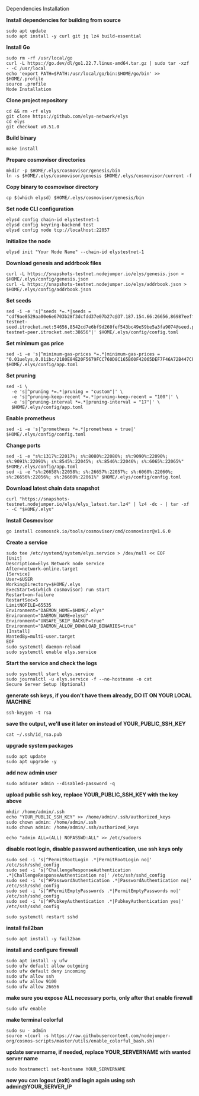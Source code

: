 Dependencies Installation

**Install dependencies for building from source**
```
sudo apt update
sudo apt install -y curl git jq lz4 build-essential
```

**Install Go**
```
sudo rm -rf /usr/local/go
curl -L https://go.dev/dl/go1.22.7.linux-amd64.tar.gz | sudo tar -xzf - -C /usr/local
echo 'export PATH=$PATH:/usr/local/go/bin:$HOME/go/bin' >> $HOME/.profile
source .profile
Node Installation
```


**Clone project repository**
```
cd && rm -rf elys
git clone https://github.com/elys-network/elys
cd elys
git checkout v0.51.0
```

**Build binary**
```
make install
```

**Prepare cosmovisor directories**
```
mkdir -p $HOME/.elys/cosmovisor/genesis/bin
ln -s $HOME/.elys/cosmovisor/genesis $HOME/.elys/cosmovisor/current -f
```

**Copy binary to cosmovisor directory**
```
cp $(which elysd) $HOME/.elys/cosmovisor/genesis/bin
```

**Set node CLI configuration**
```
elysd config chain-id elystestnet-1
elysd config keyring-backend test
elysd config node tcp://localhost:22057
```

**Initialize the node**
```
elysd init "Your Node Name" --chain-id elystestnet-1
```

**Download genesis and addrbook files**
```
curl -L https://snapshots-testnet.nodejumper.io/elys/genesis.json > $HOME/.elys/config/genesis.json
curl -L https://snapshots-testnet.nodejumper.io/elys/addrbook.json > $HOME/.elys/config/addrbook.json
```

**Set seeds**
```
sed -i -e 's|^seeds *=.*|seeds = "cdf9ae8529aa00e6e6703b28f3dcfdd37e07b27c@37.187.154.66:26656,86987eeff225699e67a6543de3622b8a986cce28@91.183.62.162:26656,ae22b82b1dc34fa0b1a64854168692310f562136@198.27.74.140:26656,61284a4d71cd3a33771640b42f40b2afda389a1e@5.101.138.254:26656,ae7191b2b922c6a59456588c3a262df518b0d130@elys-testnet-seed.itrocket.net:54656,8542cd7e6bf9d260fef543bc49e59be5a3fa9074@seed.publicnode.com:26656,609c64cc50fb4ebbe7cae3347545d3950ea2c018@65.108.195.29:23656,0977dd5475e303c99b66eaacab53c8cc28e49b05@elys-testnet-peer.itrocket.net:38656"|' $HOME/.elys/config/config.toml
```

**Set minimum gas price**
```
sed -i -e 's|^minimum-gas-prices *=.*|minimum-gas-prices = "0.01uelys,0.01ibc/2180E84E20F5679FCC760D8C165B60F42065DEF7F46A72B447CFF1B7DC6C0A65,0.01ibc/E2D2F6ADCC68AA3384B2F5DFACCA437923D137C14E86FB8A10207CF3BED0C8D4"|' $HOME/.elys/config/app.toml
```

**Set pruning**
```
sed -i \
  -e 's|^pruning *=.*|pruning = "custom"|' \
  -e 's|^pruning-keep-recent *=.*|pruning-keep-recent = "100"|' \
  -e 's|^pruning-interval *=.*|pruning-interval = "17"|' \
  $HOME/.elys/config/app.toml
```

**Enable prometheus**
```
sed -i -e 's|^prometheus *=.*|prometheus = true|' $HOME/.elys/config/config.toml
```

**Change ports**
```
sed -i -e "s%:1317%:22017%; s%:8080%:22080%; s%:9090%:22090%; s%:9091%:22091%; s%:8545%:22045%; s%:8546%:22046%; s%:6065%:22065%" $HOME/.elys/config/app.toml
sed -i -e "s%:26658%:22058%; s%:26657%:22057%; s%:6060%:22060%; s%:26656%:22056%; s%:26660%:22061%" $HOME/.elys/config/config.toml
```

**Download latest chain data snapshot**
```
curl "https://snapshots-testnet.nodejumper.io/elys/elys_latest.tar.lz4" | lz4 -dc - | tar -xf - -C "$HOME/.elys"
```

**Install Cosmovisor**
```
go install cosmossdk.io/tools/cosmovisor/cmd/cosmovisor@v1.6.0
```

**Create a service**
```
sudo tee /etc/systemd/system/elys.service > /dev/null << EOF
[Unit]
Description=Elys Network node service
After=network-online.target
[Service]
User=$USER
WorkingDirectory=$HOME/.elys
ExecStart=$(which cosmovisor) run start
Restart=on-failure
RestartSec=5
LimitNOFILE=65535
Environment="DAEMON_HOME=$HOME/.elys"
Environment="DAEMON_NAME=elysd"
Environment="UNSAFE_SKIP_BACKUP=true"
Environment="DAEMON_ALLOW_DOWNLOAD_BINARIES=true"
[Install]
WantedBy=multi-user.target
EOF
sudo systemctl daemon-reload
sudo systemctl enable elys.service
```

**Start the service and check the logs**
```
sudo systemctl start elys.service
sudo journalctl -u elys.service -f --no-hostname -o cat
Secure Server Setup (Optional)
```

**generate ssh keys, if you don't have them already, DO IT ON YOUR LOCAL MACHINE**
```
ssh-keygen -t rsa
```

**save the output, we'll use it later on instead of YOUR_PUBLIC_SSH_KEY**
```
cat ~/.ssh/id_rsa.pub
```

**upgrade system packages**
```
sudo apt update
sudo apt upgrade -y
```

**add new admin user**
```
sudo adduser admin --disabled-password -q
```

**upload public ssh key, replace YOUR_PUBLIC_SSH_KEY with the key above**
```
mkdir /home/admin/.ssh
echo "YOUR_PUBLIC_SSH_KEY" >> /home/admin/.ssh/authorized_keys
sudo chown admin: /home/admin/.ssh
sudo chown admin: /home/admin/.ssh/authorized_keys

echo "admin ALL=(ALL) NOPASSWD:ALL" >> /etc/sudoers
```

**disable root login, disable password authentication, use ssh keys only**
```
sudo sed -i 's|^PermitRootLogin .*|PermitRootLogin no|' /etc/ssh/sshd_config
sudo sed -i 's|^ChallengeResponseAuthentication .*|ChallengeResponseAuthentication no|' /etc/ssh/sshd_config
sudo sed -i 's|^#PasswordAuthentication .*|PasswordAuthentication no|' /etc/ssh/sshd_config
sudo sed -i 's|^#PermitEmptyPasswords .*|PermitEmptyPasswords no|' /etc/ssh/sshd_config
sudo sed -i 's|^#PubkeyAuthentication .*|PubkeyAuthentication yes|' /etc/ssh/sshd_config

sudo systemctl restart sshd
```

**install fail2ban**
```
sudo apt install -y fail2ban
```

**install and configure firewall**
```
sudo apt install -y ufw
sudo ufw default allow outgoing
sudo ufw default deny incoming
sudo ufw allow ssh
sudo ufw allow 9100
sudo ufw allow 26656
```

**make sure you expose ALL necessary ports, only after that enable firewall**
```
sudo ufw enable
```

**make terminal colorful**
```
sudo su - admin
source <(curl -s https://raw.githubusercontent.com/nodejumper-org/cosmos-scripts/master/utils/enable_colorful_bash.sh)
```
**update servername, if needed, replace YOUR_SERVERNAME with wanted server name**
```
sudo hostnamectl set-hostname YOUR_SERVERNAME
```
**now you can logout (exit) and login again using ssh admin@YOUR_SERVER_IP**

